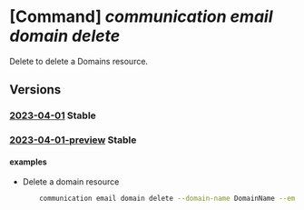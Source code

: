 # [Command] _communication email domain delete_

Delete to delete a Domains resource.

## Versions

### [2023-04-01](/Resources/mgmt-plane/L3N1YnNjcmlwdGlvbnMve30vcmVzb3VyY2Vncm91cHMve30vcHJvdmlkZXJzL21pY3Jvc29mdC5jb21tdW5pY2F0aW9uL2VtYWlsc2VydmljZXMve30vZG9tYWlucy97fQ==/2023-04-01.xml) **Stable**

<!-- mgmt-plane /subscriptions/{}/resourcegroups/{}/providers/microsoft.communication/emailservices/{}/domains/{} 2023-04-01 -->

### [2023-04-01-preview](/Resources/mgmt-plane/L3N1YnNjcmlwdGlvbnMve30vcmVzb3VyY2Vncm91cHMve30vcHJvdmlkZXJzL21pY3Jvc29mdC5jb21tdW5pY2F0aW9uL2VtYWlsc2VydmljZXMve30vZG9tYWlucy97fQ==/2023-04-01-preview.xml) **Stable**

<!-- mgmt-plane /subscriptions/{}/resourcegroups/{}/providers/microsoft.communication/emailservices/{}/domains/{} 2023-04-01-preview -->

#### examples

- Delete a domain resource
    ```bash
        communication email domain delete --domain-name DomainName --email-service-name ResourceName -g ResourceGroup
    ```
